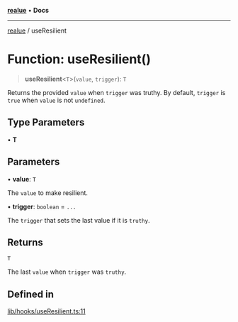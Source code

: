 [**realue**](../README.md) • **Docs**

***

[realue](../README.md) / useResilient

# Function: useResilient()

> **useResilient**\<`T`\>(`value`, `trigger`): `T`

Returns the provided `value` when `trigger` was truthy.
By default, `trigger` is `true` when `value` is not `undefined`.

## Type Parameters

• **T**

## Parameters

• **value**: `T`

The `value` to make resilient.

• **trigger**: `boolean` = `...`

The `trigger` that sets the last value if it is `truthy`.

## Returns

`T`

The last `value` when `trigger` was `truthy`.

## Defined in

[lib/hooks/useResilient.ts:11](https://github.com/nevoland/realue/blob/90be82ca388547f529d338e720e90d4eeb8b3263/lib/hooks/useResilient.ts#L11)
